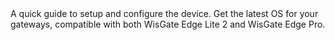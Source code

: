 <EssentialsColumn title="First Steps">
    <EssentialElement title="Quickstart Guide" type="getting-started" link="/tutorials/wisgate-edge-lite-2/getting-started">
        A quick guide to setup and configure the device.
    </EssentialElement>
</EssentialsColumn>
<EssentialsColumn title="WisGate Arduino OS">
    <EssentialElement title="Latest WisGate Arduino OS image" type="file-icon" link="https://content.arduino.cc/assets/WisGateOS_2.1.4_ARDUINO_RAK.zip">
        Get the latest OS for your gateways, compatible with both WisGate Edge Lite 2 and WisGate Edge Pro.
    </EssentialElement>
</EssentialsColumn>